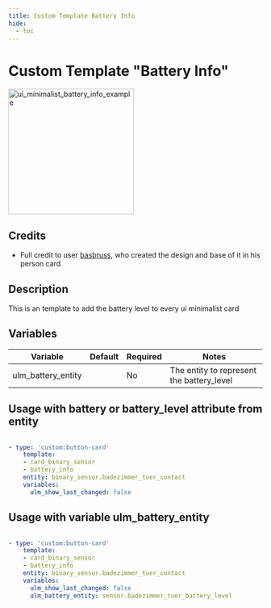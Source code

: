 ```yaml
---
title: Custom Template Battery Info
hide:
  - toc
---
```


<!-- markdownlint-disable MD046 -->

# Custom Template "Battery Info"

<img width="249" alt="ui_minimalist_battery_info_example" src="https://user-images.githubusercontent.com/63370033/184395981-7fce5840-aa76-453d-8756-39b15e36d26c.png">

## Credits

- Full credit to user [basbruss](https://github.com/basbruss), who created the design and base of it in his person card

## Description

This is an template to add the battery level to every ui minimalist card

## Variables

| Variable                                     | Default | Required | Notes                                                                    |
| -------------------------------------------- | ------- | -------- | ------------------------------------------------------------------------ |
| ulm_battery_entity                           |         | No       | The entity to represent the battery_level

## Usage with battery or battery_level attribute from entity

```yaml

- type: 'custom:button-card'
    template:
    - card_binary_sensor
    - battery_info
    entity: binary_sensor.badezimmer_tuer_contact
    variables:
      ulm_show_last_changed: false

```

## Usage with variable ulm_battery_entity

```yaml

- type: 'custom:button-card'
    template:
    - card_binary_sensor
    - battery_info
    entity: binary_sensor.badezimmer_tuer_contact
    variables:
      ulm_show_last_changed: false
      ulm_battery_entity: sensor.badezimmer_tuer_battery_level

```

